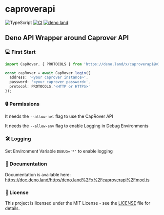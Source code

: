 # caproverapi

![TypeScript](https://badgen.net/badge/TypeScript/strict%20💪/blue)
[![CI](https://github.com/kaaax0815/caproverapi/actions/workflows/ci.yml/badge.svg)](https://github.com/kaaax0815/caproverapi/actions/workflows/ci.yml)
[![deno land](https://img.shields.io/badge/available%20on-deno.land/x-lightgrey.svg?logo=deno&labelColor=black)](https://deno.land/x/caproverapi)

## Deno API Wrapper around Caprover API

### 💻 First Start

```ts
import CapRover, { PROTOCOLS } from 'https://deno.land/x/caproverapi@v1.0.1/mod.ts'

const capRover = await CapRover.login({
  address: '<your caprover instance>',
  password: '<your caprover password>',
  protocol: PROTOCOLS.'<HTTP or HTTPS>'
});
```

### 🔒 Permissions

It needs the `--allow-net` flag to use the CapRover API

It needs the `--allow-env` flag to enable Logging in Debug Environments

### 🛠️ Logging

Set Environment Variable `DEBUG='*'` to enable logging

### 📝 Documentation

Documentation is available here: <https://doc.deno.land/https/deno.land%2Fx%2Fcaproverapi%2Fmod.ts>

### 📜 License

This project is licensed under the MIT License - see the [LICENSE](LICENSE) file for details.
